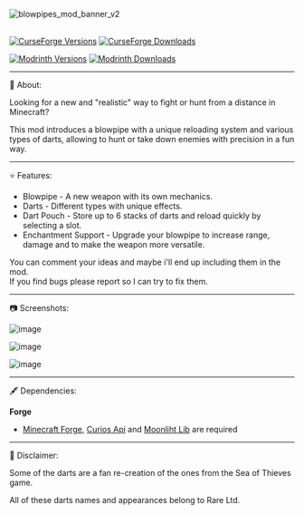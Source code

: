
![blowpipes_mod_banner_v2](https://github.com/user-attachments/assets/ebd13295-9dd3-4501-9377-106058e14b72)<br><br>

[![CurseForge Versions](https://cf.way2muchnoise.eu/versions/1209549.svg)](https://www.curseforge.com/minecraft/mc-mods/thedragons-blowpipes)
[![CurseForge Downloads](https://cf.way2muchnoise.eu/short_1209549_downloads.svg)](https://www.curseforge.com/minecraft/mc-mods/thedragons-blowpipes)  

[![Modrinth Versions](https://img.shields.io/modrinth/game-versions/9nM4QfnH?label=Avaliable%20for)](https://modrinth.com/mod/thedragons-blowpipes) 
[![Modrinth Downloads](https://img.shields.io/modrinth/dt/9nM4QfnH)](https://modrinth.com/mod/thedragons-blowpipes)





---

📖 About:


Looking for a new and "realistic" way to fight or hunt from a distance in Minecraft? 

This mod introduces a blowpipe with a unique reloading system and various types of darts, allowing to hunt or take down enemies with precision in a fun way.

---

⭐ Features:


- Blowpipe - A new weapon with its own mechanics.
- Darts - Different types with unique effects.
- Dart Pouch - Store up to 6 stacks of darts and reload quickly by selecting a slot.
- Enchantment Support - Upgrade your blowpipe to increase range, damage and to make the weapon more versatile.

 You can comment your ideas and maybe i'll end up including them in the mod.     
 If you find bugs please report so I can try to fix them.

---

📷 Screenshots:

![image](https://github.com/user-attachments/assets/c92d2b2c-a47a-4e23-98ec-ef8142884d3d)

![image](https://github.com/user-attachments/assets/d2dcb388-f027-411e-98d3-7cebb39ffbdd)

![image](https://github.com/user-attachments/assets/52bba24f-8772-41fa-ba08-6b9cdcb51e0e)

---

🖋 Dependencies:

**Forge**

- [Minecraft Forge](https://files.minecraftforge.net/net/minecraftforge/forge/), [Curios Api](https://modrinth.com/mod/curios) and [Moonliht Lib](https://modrinth.com/mod/moonlight) are required

---

🔶 Disclaimer:

 

Some of the darts are a fan re-creation of the ones from the Sea of Thieves game.

All of these darts names and appearances belong to Rare Ltd.
